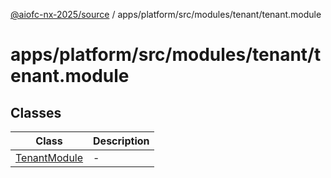 [@aiofc-nx-2025/source](../../../../../../index.md) / apps/platform/src/modules/tenant/tenant.module

# apps/platform/src/modules/tenant/tenant.module

## Classes

| Class | Description |
| ------ | ------ |
| [TenantModule](classes/TenantModule.md) | - |
